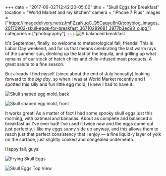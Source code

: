 +++
date = "2017-09-02T12:42:20-05:00"
title = "Skull Eggs for Breakfast"
location = "World Market and my kitchen"
camera = "iPhone 7 Plus"
images = ["https://imagedelivery.net/zJmFZzaNuqC_Q5Caqyu8nQ/tobyblog_images_20170902-skull-eggs-for-breakfast_36710289681_3977b3ed93_o.jpg"]
categories = ["photography"]
+++
![A balanced breakfast](https://imagedelivery.net/zJmFZzaNuqC_Q5Caqyu8nQ/tobyblog_images_20170902-skull-eggs-for-breakfast_36710289681_3977b3ed93_o.jpg/fit=scale-down,w=780,sharpen=1,f=auto,q=0.9,slow-connection-quality=0.3)
           
<!--more-->

It's September, finally, so welcome to meteorological fall, friends! This is Labor Day weekend, and for us that means celebrating the last warm rays of the summer sun, drinking up the last of the tequila, and grilling up what remains of our stock of hatch chiles and chile-infused meat products. A great salute to a fine season.

But already I find myself (since about the end of July honestly) looking forward to *the big day*, so when I was at World Market recently and I spotted this silly and fun little egg mold, I knew I had to have it.

![Skull shaped egg mold, back](https://imagedelivery.net/zJmFZzaNuqC_Q5Caqyu8nQ/tobyblog_images_20170902-skull-eggs-for-breakfast_36014480394_5f5d079d25_o.jpg/fit=scale-down,w=780,sharpen=1,f=auto,q=0.9,slow-connection-quality=0.3)

![Skull shaped egg mold, front](https://imagedelivery.net/zJmFZzaNuqC_Q5Caqyu8nQ/tobyblog_images_20170902-skull-eggs-for-breakfast_36709899421_10dc4b5c96_o.jpg/fit=scale-down,w=780,sharpen=1,f=auto,q=0.9,slow-connection-quality=0.3)

It works great! As a matter of fact I had some spooky skull eggs just this morning, with oatmeal and bananas. About as complete and balanced a breakfast as I've ever had! I've used it twice now and the eggs come out just perfectly. I like my eggs sunny side up anyway, and this allows them to reach just that perfect consistency that I enjoy — a fine liquid-y layer of yolk on the surface, just slightly cooked and congealed underneath. 

Happy fall, guys!

![Frying Skull Eggs](https://imagedelivery.net/zJmFZzaNuqC_Q5Caqyu8nQ/tobyblog_images_20170902-skull-eggs-for-breakfast_36678794182_0fa5a9571c_o.jpg/fit=scale-down,w=780,sharpen=1,f=auto,q=0.9,slow-connection-quality=0.3)

![Skull Eggs Top View](https://imagedelivery.net/zJmFZzaNuqC_Q5Caqyu8nQ/tobyblog_images_20170902-skull-eggs-for-breakfast_36453014270_b7f95aeb63_o.jpg/fit=scale-down,w=780,sharpen=1,f=auto,q=0.9,slow-connection-quality=0.3)


